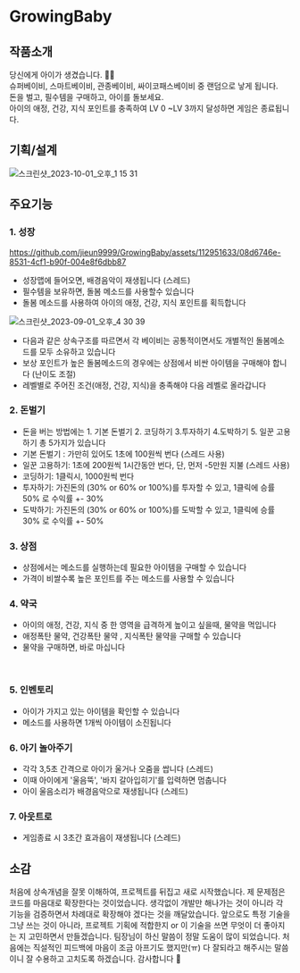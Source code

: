 # GrowingBaby

## 작품소개
당신에게 아이가 생겼습니다. 👶🏻  
슈퍼베이비, 스마트베이비, 관종베이비, 싸이코패스베이비 중 랜덤으로 낳게 됩니다.  
돈을 벌고, 필수템을 구매하고, 아이를 돌보세요.  
아이의 애정, 건강, 지식 포인트를 충족하여 LV 0 ~LV 3까지 달성하면 게임은 종료됩니다.  

## 기획/설계
![스크린샷_2023-10-01_오후_1 15 31](https://github.com/jieun9999/GrowingBaby/assets/112951633/f1822a0b-26a8-4274-ba58-fa2b86ee5452)


## 주요기능  

### 1. 성장

https://github.com/jieun9999/GrowingBaby/assets/112951633/08d6746e-8531-4cf1-b90f-004e8f6dbb87



- 성장맵에 들어오면, 배경음악이 재생됩니다 (스레드)
- 필수템을 보유하면, 돌봄 메소드를 사용할수 있습니다
- 돌봄 메소드를 사용하여 아이의  애정, 건강, 지식 포인트를 획득합니다

![스크린샷_2023-09-01_오후_4 30 39](https://github.com/jieun9999/GrowingBaby/assets/112951633/eb648444-2d16-4937-b77f-0ec2d7d539ac)

- 다음과 같은 상속구조를 따르면서 각 베이비는 공통적이면서도 개별적인 돌봄메소드를 모두 소유하고 있습니다
- 보상 포인트가 높은 돌봄메소드의 경우에는 상점에서 비싼 아이템을 구매해야 합니다 (난이도 조절)
- 레벨별로 주어진 조건(애정, 건강, 지식)을 충족해야 다음 레벨로 올라갑니다

### 2. 돈벌기

- 돈을 버는 방법에는 1. 기본 돈벌기 2. 코딩하기 3.투자하기 4.도박하기 5. 일꾼 고용하기 총 5가지가 있습니다
- 기본 돈벌기 : 가만히 있어도 1초에 100원씩 번다 (스레드 사용)
- 일꾼 고용하기: 1초에 200원씩 1시간동안 번다, 단, 먼저 -5만원 지불 (스레드 사용)
- 코딩하기: 1클릭시, 1000원씩 번다
- 투자하기: 가진돈의 (30% or 60% or 100%)를 투자할 수 있고, 1클릭에 승률 50% 로 수익률 +- 30%
- 도박하기: 가진돈의 (30% or 60% or 100%)를 도박할 수 있고, 1클릭에 승률 30% 로 수익률 +- 50%

### 3. 상점

- 상점에서는 메소드를 실행하는데 필요한 아이템을 구매할 수 있습니다
- 가격이 비쌀수록 높은 포인트를 주는 메소드를 사용할 수 있습니다

  
### 4. 약국

- 아이의 애정, 건강, 지식 중 한 영역을 급격하게 높이고 싶을때, 물약을 먹입니다
- 애정폭탄 물약, 건강폭탄 물약 , 지식폭탄 물약을 구매할 수 있습니다
- 물약을 구매하면, 바로 마십니다

​
### 5. 인벤토리

- 아이가 가지고 있는 아이템을 확인할 수 있습니다
- 메소드를 사용하면 1개씩 아이템이 소진됩니다


### 6. 아기 놀아주기

- 각각 3,5초 간격으로 아이가 울거나 오줌을 쌉니다 (스레드)
- 이때 아이에게 '울음뚝', '바지 갈아입히기'를 입력하면 멈춥니다
- 아이 울음소리가 배경음악으로 재생됩니다 (스레드)


### ​7. 아웃트로
- 게임종료 시 3초간 효과음이 재생됩니다 (스레드)


## 소감

처음에 상속개념을 잘못 이해하여, 프로젝트를 뒤집고 새로 시작했습니다.
제 문제점은 코드를 마음대로 확장한다는 것이었습니다. 생각없이 개발만 해나가는 것이 아니라 각 기능을 검증하면서 차례대로 확장해야 겠다는 것을 깨달았습니다. 
앞으로도 특정 기술을 그냥 쓰는 것이 아니라, 프로젝트 기획에 적합한지 or 이 기술을 쓰면 무엇이 더 좋아지는 지 고민하면서 만들겠습니다.
팀장님이 하신 말씀이 정말 도움이 많이 되었습니다. 처음에는 직설적인 피드백에 마음이 조금 아프기도 했지만(ㅠ) 다 잘되라고 해주시는 말씀이니 잘 수용하고 고치도록 하겠습니다.
 감사합니다 🥳
